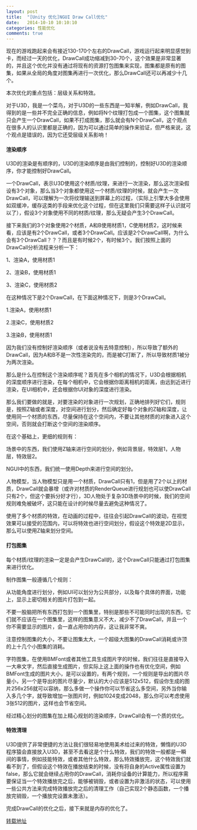 ```yaml
---
layout: post
title:  "[Unity 优化]NGUI Draw Call优化"
date:   2014-10-10 10:10:10
categories: 性能优化
comments: true
---
```


现在的游戏跑起来会有接近130-170个左右的DrawCall，游戏运行起来明显感觉到卡，而经过一天的优化，DrawCall成功缩减到30-70个，这个效果是非常显著的，并且这个优化并没有通过将现有的资源打包图集来实现，图集都是原有的图集，如果从全局的角度对图集再进行一次优化，那么DrawCall还可以再减少十几个。

本次优化的重点包括：层级关系和特效。

对于U3D，我是一个菜鸟，对于U3D的一些东西是一知半解，例如DrawCall，我得到的是一些并不完全正确的信息，例如将N个纹理打包成一个图集，这个图集就只会产生一个DrawCall，如果不打成图集，那么就会有N个DrawCall，这个观点在很多人的认识里都是正确的，因为可以通过简单的操作来验证，但严格来说，这个观点是错误的，因为它还受层级关系影响！

#### 渲染顺序
U3D的渲染是有顺序的，U3D的渲染顺序是由我们控制的，控制好U3D的渲染顺序，你才能控制好DrawCall。

一个DrawCall，表示U3D使用这个材质/纹理，来进行一次渲染，那么这次渲染假设有3个对象，那么当3个对象都使用这一个材质/纹理的时候，就会产生一次DrawCall，可以理解为一次将纹理输送到屏幕上的过程，（实际上引擎大多会使用如双缓冲，缓存这类的手段来优化这个过程，但在这里我们只需要这样子认识就可以了），假设3个对象使用不同的材质/纹理，那么无疑会产生3个DrawCall。

接下来我们的3个对象使用2个材质，A和B使用材质1，C使用材质2，这时候来看，应该是有2个DrawCall，或者3个DrawCall。应该是2个DrawCall啊，为什么会有3个DrawCall？？？而且是有时候2个，有时候3个。我们按照上面的DrawCall分析流程来分析一下：

1、渲染A，使用材质1

2、渲染B，使用材质1

3、渲染C，使用材质2

在这种情况下是2个DrawCall，在下面这种情况下，则是3个DrawCall。

1.渲染A，使用材质1

2.渲染C，使用材质2

3.渲染B，使用材质1

因为我们没有控制好渲染顺序（或者说没有去特意控制），所以导致了额外的DrawCall，因为A和B不是一次性渲染完的，而是被C打断了，所以导致材质1被分为两次渲染。

那么是什么在控制这个渲染顺序呢？首先在多个相机的情况下，U3D会根据相机的深度顺序进行渲染，在每个相机中，它会根据你距离相机的距离，由远到近进行渲染，在UI相机中，还会根据你UI对象的深度进行渲染。

那么我们要做的就是，对要渲染的对象进行一次规划，正确地排列好它们，规则是，按照Z轴或者深度，对空间进行划分，然后确定好每个对象的Z轴和深度，让使用同一个材质的东西，尽量保持在这个空间内，不要让其他材质的对象进入这个空间，否则就会打断这个空间的渲染顺序。

在这个基础上，更细的规则有：

场景中的东西，我们使用Z轴来进行空间的划分，例如背景层，特效层1，人物层，特效层2。

NGUI中的东西，我们统一使用Depth来进行空间的划分。

人物模型，当人物模型只是用一个材质，DrawCall只有1，但是用了2个以上的材质，DrawCall就会暴增（或许对材质的RenderQueue进行规划也可以使DrawCall只有2个，但这个要拆分好才行），3D人物处于复杂3D场景中的时候，我们的空间规则难免被破坏，这只能在设计的时候尽量去避免这种情况了。

使用了多个材质的特效，在动画的过程中，往往会引起DrawCall的波动，在视觉效果可以接受的范围内，可以将特效也进行空间划分，假设这个特效是2D显示，那么可以使用Z轴来划分空间。

#### 打包图集
每个材质/纹理的渲染一定是会产生DrawCall的，这个DrawCall只能通过打包图集来进行优化。

制作图集一般遵循几个规则：

从功能角度进行划分，例如UI可以划分为公共部分，以及每个具体的界面，功能上，显示上密切相关的图片打包到一起。

不要一股脑把所有东西打包到一个图集里，特别是那些不可能同时出现的东西，它们就不应该在一个图集里，这样的图集意义不大，减少不了DrawCall，并且一个你不需要显示的图片，会一直占用你的内存，这让我非常不爽。

注意控制图集的大小，不要让图集太大，一个超级大图集的DrawCall消耗或许顶的上十几个小图集的消耗。

字符图集，在使用BMFont或者其他工具生成图片字的时候，我们往往是直接导入一大串文字，然后直接生成图片，但实际上这上面的操作也有优化空间，例如BMFont生成的图片大小，是可以设置的，有两个规则，一个规则是导出的图片尽量小，另一个是导出的图片尽量少，默认的大小应该是512x512，假设你生成的图片256x256就可以容纳，那么多做一个操作你可以节省这么多空间，另外当你输入多几个字，就导致增加一张图片时，例如1024变成2048，那么你可以考虑使用3张512的图片，这样也会节省空间。

经过精心划分的图集在加上精心规划的渲染顺序，DrawCall会有一个质的优化。

#### 特效清理
U3D提供了非常便捷的方法让我们很轻易地使用美术给过来的特效，懒惰的U3D程序猿会直接放入U3D，甚至不去看这是个什么特效，我们的特效一般都是一瞬间的事情，例如技能特效，或者其他什么特效，那么特效播放完，这个特效我们就看不到了，但假设这个特效在播放结束的时候，没有将自身的Active属性设置为false，那么它就会继续占用你的DrawCall，消耗你设备的计算能力，所以程序需要保证当一个特效播放完之后，能够被销毁，或者设置为非激活的状态，可以使用一些公共方法来完成特效播放完之后的清理工作（自己实现2个静态函数，一个播放完销毁，一个播放完设置未激活）。

完成DrawCall的优化之后，接下来就是内存的优化了。

[转载地址](http://www.cnblogs.com/ybgame/p/3588795.html)
